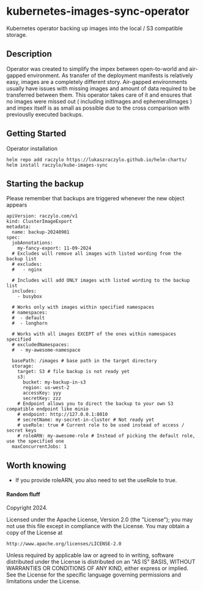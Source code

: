 # kubernetes-images-sync-operator

Kubernetes operator backing up images into the local / S3 compatible storage.

## Description

Operator was created to simplify the impex between open-to-world and air-gapped environment.
As transfer of the deployment manifests is relatively easy, images are a completely different story.
Air-gapped environments usually have issues with missing images and amount of data required to be transferred between them.
This operator takes care of it and ensures that no images were missed out ( including initImages and ephemeralImages ) and 
impex itself is as small as possible due to the cross comparison with previouslly executed backups.

## Getting Started

Operator installation


```
helm repo add raczylo https://lukaszraczylo.github.io/helm-charts/
helm install raczylo/kube-images-sync
```

## Starting the backup

Please remember that backups are triggered whenever the new object appears

```
apiVersion: raczylo.com/v1
kind: ClusterImageExport
metadata:
  name: backup-20240901
spec:
  jobAnnotations:
    my-fancy-export: 11-09-2024
  # Excludes will remove all images with listed wording from the backup list
  # excludes:
  #   - nginx

  # Includes will add ONLY images with listed wording to the backup list
  includes:
    - busybox

  # Works only with images within specified namespaces
  # namespaces:
  #  - default
  #  - longhorn

  # Works with all images EXCEPT of the ones within namespaces specified
  # excludedNamespaces:
  #  - my-awesome-namespace

  basePath: /images # base path in the target directory
  storage:
    target: S3 # file backup is not ready yet
    s3:
      bucket: my-backup-in-s3
      region: us-west-2
      accessKey: yyy
      secretKey: zzz
    # Endpoint allows you to direct the backup to your own S3 compatible endpoint like minio
    # endpoint: http://127.0.0.1:8010
    # secretName: my-secret-in-cluster # Not ready yet
    # useRole: true # Current role to be used instead of access / secret keys
    # roleARN: my-awesome-role # Instead of picking the default role, use the specified one
  maxConcurrentJobs: 1
```

## Worth knowing

* If you provide roleARN, you also need to set the useRole to true.

#### Random fluff

Copyright 2024.

Licensed under the Apache License, Version 2.0 (the "License");
you may not use this file except in compliance with the License.
You may obtain a copy of the License at

    http://www.apache.org/licenses/LICENSE-2.0

Unless required by applicable law or agreed to in writing, software
distributed under the License is distributed on an "AS IS" BASIS,
WITHOUT WARRANTIES OR CONDITIONS OF ANY KIND, either express or implied.
See the License for the specific language governing permissions and
limitations under the License.

